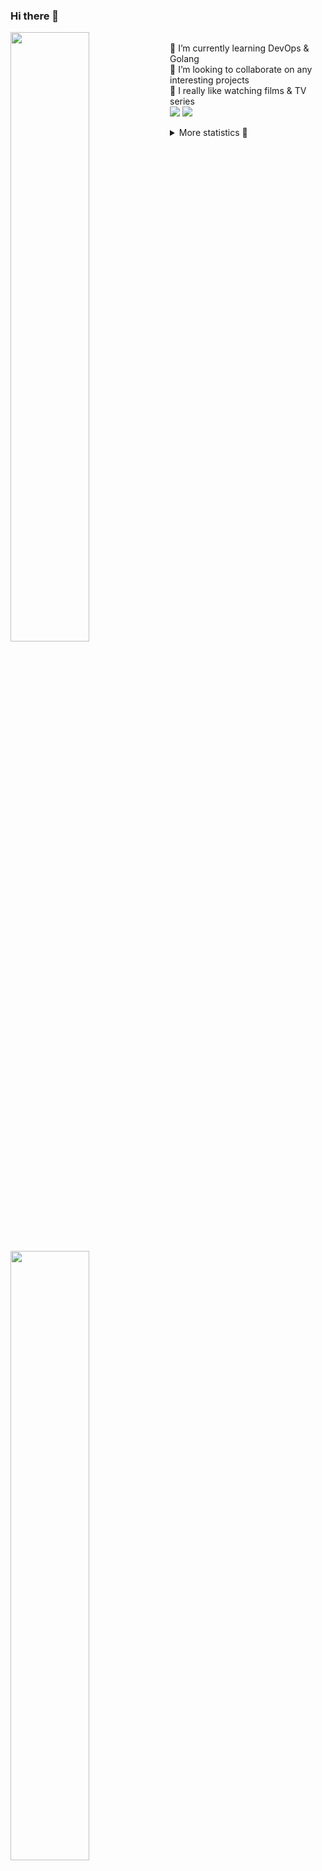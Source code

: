 ### Hi there 👋


[<img align="left" width="50%" src="https://github-readme-stats.vercel.app/api?username=rufusnufus&hide=issues&show_icons=true&count_private=true&theme=transparent&title_color=FF6F40&text_color=FBF9F8&icon_color=F48242&hide_border=true&hide_title=true#gh-dark-mode-only">](https://metrics.lecoq.io/rufusnufus#gh-dark-mode-only)
[<img align="left" width="50%" src="https://github-readme-stats.vercel.app/api?username=rufusnufus&hide=issues&show_icons=true&count_private=true&theme=transparent&title_color=FF6533&text_color=4D4644&icon_color=FF8038&hide_border=true&hide_title=true#gh-light-mode-only">](https://metrics.lecoq.io/rufusnufus#gh-light-mode-only)

<p>
  <br>
  🌱 I’m currently learning DevOps & Golang</br>
  👯 I’m looking to collaborate on any interesting projects</br>
  🎥 I really like watching films & TV series</br>
  <a href="https://linkedin.com/in/rufusnufus"><img src="https://img.shields.io/badge/linkedin-0077B5.svg?style=for-the-badge&logo=linkedin&logoColor=white"/></a>
  <a href="https://t.me/rufusnufus"><img src="https://img.shields.io/badge/-telegram-black?style=for-the-badge&color=blue&logo=telegram"/></a>
</p>

<p text-align="left">
<details>
  <summary>More statistics 👀</summary><br/>

<!--START_SECTION:waka-->
![Code Time](http://img.shields.io/badge/Code%20Time-2%20hrs%2020%20mins-blue)

![Profile Views](http://img.shields.io/badge/Profile%20Views-17-blue)

**I'm an Early 🐤** 

```text
🌞 Morning    116 commits    ████░░░░░░░░░░░░░░░░░░░░░   17.29% 
🌆 Daytime    355 commits    █████████████░░░░░░░░░░░░   52.91% 
🌃 Evening    160 commits    ██████░░░░░░░░░░░░░░░░░░░   23.85% 
🌙 Night      40 commits     █░░░░░░░░░░░░░░░░░░░░░░░░   5.96%

```
📅 **I'm Most Productive on Tuesday** 

```text
Monday       127 commits    ████░░░░░░░░░░░░░░░░░░░░░   18.93% 
Tuesday      131 commits    █████░░░░░░░░░░░░░░░░░░░░   19.52% 
Wednesday    106 commits    ████░░░░░░░░░░░░░░░░░░░░░   15.8% 
Thursday     123 commits    ████░░░░░░░░░░░░░░░░░░░░░   18.33% 
Friday       122 commits    ████░░░░░░░░░░░░░░░░░░░░░   18.18% 
Saturday     33 commits     █░░░░░░░░░░░░░░░░░░░░░░░░   4.92% 
Sunday       29 commits     █░░░░░░░░░░░░░░░░░░░░░░░░   4.32%

```


📊 **This Week I Spent My Time On** 

```text
💬 Programming Languages: 
Markdown                 1 hr 27 mins        ███████████████░░░░░░░░░░   62.25% 
Other                    23 mins             ████░░░░░░░░░░░░░░░░░░░░░   16.78% 
YAML                     17 mins             ███░░░░░░░░░░░░░░░░░░░░░░   12.55% 
HCL                      11 mins             ██░░░░░░░░░░░░░░░░░░░░░░░   8.42%

🔥 Editors: 
VS Code                  2 hrs 7 mins        ██████████████████████░░░   91.0% 
iTerm2                   12 mins             ██░░░░░░░░░░░░░░░░░░░░░░░   9.0%

```

**I Mostly Code in Python** 

```text
Python                   9 repos             ███████░░░░░░░░░░░░░░░░░░   28.12% 
Java                     4 repos             ███░░░░░░░░░░░░░░░░░░░░░░   12.5% 
Jupyter Notebook         4 repos             ███░░░░░░░░░░░░░░░░░░░░░░   12.5% 
JavaScript               3 repos             ██░░░░░░░░░░░░░░░░░░░░░░░   9.38% 
HTML                     3 repos             ██░░░░░░░░░░░░░░░░░░░░░░░   9.38%

```



 Last Updated on 20/11/2022 00:49:01 UTC
<!--END_SECTION:waka-->

</details>
</p>
